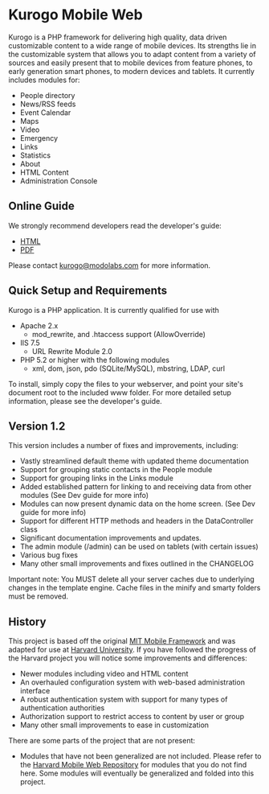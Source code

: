 # Kurogo Mobile Web

Kurogo is a PHP framework for delivering high quality, data driven customizable content to a wide
range of mobile devices. Its strengths lie in the customizable system that allows you to adapt
content from a variety of sources and easily present that to mobile devices from feature phones,
to early generation smart phones, to modern devices and tablets. It currently includes modules for:

* People directory
* News/RSS feeds
* Event Calendar
* Maps
* Video
* Emergency
* Links
* Statistics
* About
* HTML Content
* Administration Console

## Online Guide

We strongly recommend developers read the developer's guide:

* [HTML](http://modolabs.com/kurogo/guide)
* [PDF](http://modolabs.com/kurogo/guide.pdf)

Please contact kurogo@modolabs.com for more information.

## Quick Setup and Requirements

Kurogo is a PHP application. It is currently qualified for use with
* Apache 2.x
    * mod_rewrite, and .htaccess support (AllowOverride)
* IIS 7.5
   * URL Rewrite Module 2.0
* PHP 5.2 or higher with the following modules
    * xml, dom, json, pdo (SQLite/MySQL), mbstring, LDAP, curl

To install, simply copy the files to your webserver, and point your site's document root to the included www
folder. For more detailed setup information, please see the developer's guide.

## Version 1.2

This version includes a number of fixes and improvements, including:

* Vastly streamlined default theme with updated theme documentation
* Support for grouping static contacts in the People module
* Support for grouping links in the Links module
* Added established pattern for linking to and receiving data from other modules (See Dev guide for more info)
* Modules can now present dynamic data on the home screen. (See Dev guide for more info)
* Support for different HTTP methods and headers in the DataController class
* Significant documentation improvements and updates.
* The admin module (/admin) can be used on tablets (with certain issues)
* Various bug fixes
* Many other small improvements and fixes outlined in the CHANGELOG

Important note: You MUST delete all your server caches due to underlying changes in the template engine.
Cache files in the minify and smarty folders must be removed.

## History

This project is based off the original [MIT Mobile Framework](https://github.com/MIT-Mobile/MIT-Mobile-Web) and was adapted for use at [Harvard University](https://github.com/modolabs/Harvard-Mobile-Web).
If you have followed the progress of the Harvard project you will notice some improvements and differences:

* Newer modules including video and HTML content
* An overhauled configuration system with web-based administration interface
* A robust authentication system with support for many types of authentication authorities
* Authorization support to restrict access to content by user or group
* Many other small improvements to ease in customization

There are some parts of the project that are not present:

* Modules that have not been generalized are not included. Please refer to the [Harvard Mobile Web Repository](https://github.com/modolabs/Harvard-Mobile-Web) for modules that you do not find here. Some modules will eventually be generalized and folded into this project.
